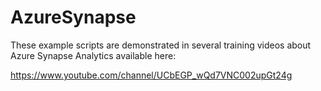 # AzureSynapse

These example scripts are demonstrated in several training videos about Azure Synapse Analytics available here:

https://www.youtube.com/channel/UCbEGP_wQd7VNC002upGt24g
